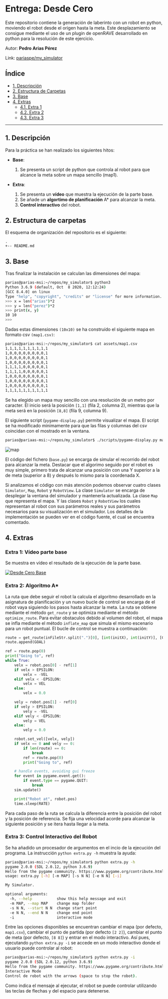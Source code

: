 # Entrega: Desde Cero
Este repositorio contiene la generación de laberinto con un robot en python, moviendo el robot desde el origen hasta la meta. Este desplazamiento se consigue mediante el uso de un plugin de openRAVE desarrollado en python para la resolución de este ejercicio.

Autor: **Pedro Arias Pérez**

Link: [pariaspe/my_simulator](https://github.com/pariaspe/my_simulator)


## Índice
- [1. Descripción](#1-descripción)
- [2. Estructura de Carpetas](#2-estructura-de-carpetas)
- [3. Base](#3-base)
- [4. Extras](#4-extras)
    - [4.1. Extra 1](#extra-1-vídeo-parte-base)
    - [4.2. Extra 2](#extra-2-algoritmo-a*)
    - [4.3. Extra 3](#extra-3-control-interactivo-del-robot)

---

## 1. Descripción
Para la práctica se han realizado los siguientes hitos:

- **Base**:
    1. Se presenta un script de python que controla al robot para que alcance la meta sobre un mapa sencillo (map1).

- **Extra**:
    1. Se presenta un **vídeo** que muestra la ejecución de la parte base.
    2. Se añade un **algortimo de planificación** A* para alcanzar la meta.
    3. **Control interactivo** del robot.

## 2. Estructura de carpetas
El esquema de organización del repositorio es el siguiente:
```
.
+-- README.md
```

## 3. Base
Tras finalizar la instalación se calculan las dimensiones del mapa:

```bash
parias@parias-msi:~/repos/my_simulator$ python3
Python 3.6.9 (default, Oct  8 2020, 12:12:24)
[GCC 8.4.0] on linux
Type "help", "copyright", "credits" or "license" for more information.
>>> x = len("arias")*2
>>> y = len("perez")*2
>>> print(x, y)
10 10
>>>
```

Dadas estas dimensiones `(10x10)` se ha construído el siguiente mapa en formato csv `(map1.csv)`:

```bash
parias@parias-msi:~/repos/my_simulator$ cat assets/map1.csv
1,1,1,1,1,1,1,1,1,1
1,0,0,0,0,0,0,0,0,1
1,0,0,0,0,0,0,0,0,1
1,0,0,0,0,0,0,0,0,1
1,1,1,1,0,0,0,0,0,1
1,1,1,1,0,0,0,0,0,1
1,0,0,0,0,0,0,0,0,1
1,0,0,0,0,0,0,0,0,1
1,0,0,0,0,0,0,0,0,1
1,1,1,1,1,1,1,1,1,1
```

Se ha elegido un mapa muy sencillo con una resolución de un metro por caracter. El inicio será la posición `[1,1]` (fila 2, columna 2), mientras que la meta será en la posición `[8,8]` (fila 9, columna 9).

El siguiente script (`pygame-display.py`) permite visualizar el mapa. El script se ha modificado minimamente para que las filas y columnas del csv coincidan con el mostrado en la ventana.

```bash
parias@pariaas-msi:~/repos/my_simulator$ ./scripts/pygame-display.py map1.csv 1 1
```

![map](/doc/map1.png)

El código del fichero (`base.py`) se encarga de simular el recorrido del robot  para alcanzar la meta. Destacar que el algorimo seguido por el robot es muy simple, primero trata de alcanzar una posición con una Y superior a la de meta (superior a 8) y después lo mismo para la coordenada X.

Si analizamos el código con más atención podemos observar cuatro clases `Simulator`, `Map`, `Robot` y `RobotView`. La clase `Simulator` se encarga de desplegar la ventana del simulador y mantenerla actualizada. La clase `Map` que representa el mapa. Y las clases `Robot` y `RobotView` los cuales representan al robot con sus parámetros reales y sus parámetros necesarios para su visualización en el simulador. Los detalles de la implementación se pueden ver en el código fuente, el cual se encuentra comentado.

## 4. Extras
### Extra 1: Vídeo parte base

Se muestra en vídeo el resultado de la ejecución de la parte base.

[![Desde Cero Base](http://img.youtube.com/vi/JjPXXs3ZV10/0.jpg)](http://www.youtube.com/watch?v=JjPXXs3ZV10)

### Extra 2: Algoritmo A*

La ruta que debe seguir el robot la calcula el algoritmo desarrollado en la asignatura de planificación y un nuevo bucle de control se encarga de el robot vaya siguiendo los pasos hasta alcanzar la meta. La ruta se obtiene mediante el método `get_route` y se optimiza mediante el método `optimize_route`. Para evitar obstaculos debido al volumen del robot, el mapa se infla mediante el método `inflate_map` que simula el mismo escenario para un robot puntual. El bucle de control se muestra a continuación:

```python
route = get_route(inFileStr.split(".")[0], [int(initX), int(initY)], [GOAL[0]-1, GOAL[1]-1])
route.append(GOAL)

ref = route.pop(0)
print("Going to", ref)
while True:
    velx = robot.pos[0] - ref[1]
    if velx > EPSILON:
        velx = -VEL
    elif velx < -EPSILON:
        velx = VEL
    else:
        velx = 0.0

    vely = robot.pos[1] - ref[0]
    if vely > EPSILON:
        vely = -VEL
    elif vely < -EPSILON:
        vely = VEL
    else:
        vely = 0.0

    robot.set_vel([velx, vely])
    if velx == 0 and vely == 0:
        if len(route) == 0:
            break
        ref = route.pop(0)
        print("Going to", ref)

    # handle events, avoiding gui freeze
    for event in pygame.event.get():
        if event.type == pygame.QUIT:
            break
    sim.update()

    print("Robot at", robot.pos)
    time.sleep(RATE)
```

Para cada paso de la ruta se calcula la diferencia entre la posición del robot y la posición de referencia. Se fija una velocidad acorde para alcanzar la siguiente posición y se itera hasta llegar a la meta.

### Extra 3: Control Interactivo del Robot
Se ha añadido un procesador de argumentos en el incio de la ejecución del programa. La instrucción `python extra.py -h` muestra la ayuda:

```bash
parias@parias-msi:~/repos/my_simulator$ python extra.py -h
pygame 2.0.0 (SDL 2.0.12, python 3.6.9)
Hello from the pygame community. https://www.pygame.org/contribute.html
usage: extra.py [-h] [-m MAP] [-s N N] [-e N N] [-i]

My Simulator.

optional arguments:
  -h, --help           show this help message and exit
  -m MAP, --map MAP    change map folder
  -s N N, --start N N  change start point
  -e N N, --end N N    change end point
  -i                   interactive mode
```

Entre las opciones disponibles se encuentran cambiar el mapa (por defecto, `map1.csv`), cambiar el punto de partida (por defecto `[2 2]`), cambiar el punto de meta (por defecto, `[8 8]`) y entrar en el modo interactivo.
Así pues, ejecutando `python extra.py -i` se accede en un modo interactivo donde el usuario puede controlar al robot:

```bash
parias@parias-msi:~/repos/my_simulator$ python extra.py -i
pygame 2.0.0 (SDL 2.0.12, python 3.6.9)
Hello from the pygame community. https://www.pygame.org/contribute.html
Interactive Mode
Control de robot with the arrows (space to stop the robot).

```

Como indica el mensaje al ejecutar, el robot se puede controlar utilizando las teclas de flechas y del espacio para detenerse.
